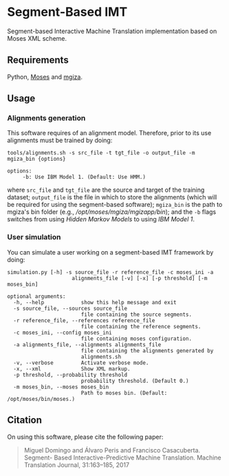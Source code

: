 # Segment-Based IMT
Segment-based Interactive Machine Translation implementation based on Moses XML scheme.

## Requirements
Python, [Moses](https://github.com/moses-smt/mosesdecoder) and [mgiza](https://github.com/moses-smt/mgiza).

## Usage
### Alignments generation
This software requires of an alignment model. Therefore, prior to its use alignments must be trained by doing:
```
tools/alignments.sh -s src_file -t tgt_file -o output_file -m mgiza_bin {options}

options:
     -b: Use IBM Model 1. (Default: Use HMM.)
```

where `src_file` and `tgt_file` are the source and target of the training dataset; `output_file` is the file in which to store the alignments (which will be required for using the segment-based software); `mgiza_bin` is the path to mgiza's bin folder (e.g., */opt/moses/mgiza/mgizapp/bin*); and the `-b` flags switches from using *Hidden Markov Models* to using *IBM Model 1*.

### User simulation
You can simulate a user working on a segment-based IMT framework by doing:
```
simulation.py [-h] -s source_file -r reference_file -c moses_ini -a
                     alignments_file [-v] [-x] [-p threshold] [-m moses_bin]

optional arguments:
  -h, --help            show this help message and exit
  -s source_file, --sources source_file
                        file containing the source segments.
  -r reference_file, --references reference_file
                        file containing the reference segments.
  -c moses_ini, --config moses_ini
                        file containing moses configuration.
  -a alignments_file, --alignments alignments_file
                        file containing the alignments generated by
                        alignments.sh
  -v, --verbose         Activate verbose mode.
  -x, --xml             Show XML markup.
  -p threshold, --probability threshold
                        probability threshold. (Default 0.)
  -m moses_bin, --moses moses_bin
                        Path to moses bin. (Default: /opt/moses/bin/moses.)
```

## Citation ##
On using this software, please cite the following paper:

>Miguel Domingo and Álvaro Peris and Francisco Casacuberta. Segment-
Based Interactive-Predictive Machine Translation. Machine Translation
Journal, 31:163–185, 2017
